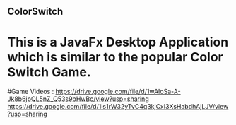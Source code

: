 ## ColorSwitch
 # This is a JavaFx Desktop Application which is similar to the popular Color Switch Game.
 
 #Game Videos :
 https://drive.google.com/file/d/1wAIoSa-A-Jk8b6jpQL5nZ_Q53s9bHwBc/view?usp=sharing
 https://drive.google.com/file/d/1ls1rW32yTvC4q3kjCxI3XsHabdhAjLJV/view?usp=sharing
